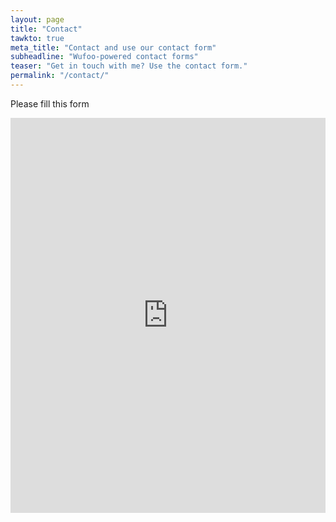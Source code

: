 ```yaml
---
layout: page
title: "Contact"
tawkto: true
meta_title: "Contact and use our contact form"
subheadline: "Wufoo-powered contact forms"
teaser: "Get in touch with me? Use the contact form."
permalink: "/contact/"
---
```

Please fill this form

<iframe height="632" allowtransparency="true" frameborder="0" scrolling="no" style="width:100%;border:none" src="https://geedubey.wufoo.com/embed/z1wcc4r303d01y5/"><a href="https://geedubey.wufoo.com/forms/z1wcc4r303d01y5/">Fill out Patient Details!</a></iframe>


